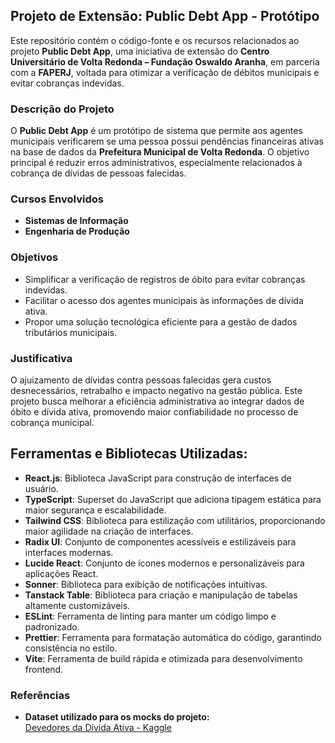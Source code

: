## Projeto de Extensão: Public Debt App - Protótipo

Este repositório contém o código-fonte e os recursos relacionados ao projeto **Public Debt App**, uma iniciativa de extensão do **Centro Universitário de Volta Redonda – Fundação Oswaldo Aranha**, em parceria com a **FAPERJ**, voltada para otimizar a verificação de débitos municipais e evitar cobranças indevidas.

### Descrição do Projeto

O **Public Debt App** é um protótipo de sistema que permite aos agentes municipais verificarem se uma pessoa possui pendências financeiras ativas na base de dados da **Prefeitura Municipal de Volta Redonda**. O objetivo principal é reduzir erros administrativos, especialmente relacionados à cobrança de dívidas de pessoas falecidas.

### Cursos Envolvidos

- **Sistemas de Informação**
- **Engenharia de Produção**

### Objetivos

- Simplificar a verificação de registros de óbito para evitar cobranças indevidas.
- Facilitar o acesso dos agentes municipais às informações de dívida ativa.
- Propor uma solução tecnológica eficiente para a gestão de dados tributários municipais.

### Justificativa

O ajuizamento de dívidas contra pessoas falecidas gera custos desnecessários, retrabalho e impacto negativo na gestão pública. Este projeto busca melhorar a eficiência administrativa ao integrar dados de óbito e dívida ativa, promovendo maior confiabilidade no processo de cobrança municipal.

## Ferramentas e Bibliotecas Utilizadas:

- **React.js**: Biblioteca JavaScript para construção de interfaces de usuário.
- **TypeScript**: Superset do JavaScript que adiciona tipagem estática para maior segurança e escalabilidade.
- **Tailwind CSS**: Biblioteca para estilização com utilitários, proporcionando maior agilidade na criação de interfaces.
- **Radix UI**: Conjunto de componentes acessíveis e estilizáveis para interfaces modernas.
- **Lucide React**: Conjunto de ícones modernos e personalizáveis para aplicações React.
- **Sonner**: Biblioteca para exibição de notificações intuitivas.
- **Tanstack Table**: Biblioteca para criação e manipulação de tabelas altamente customizáveis.
- **ESLint**: Ferramenta de linting para manter um código limpo e padronizado.
- **Prettier**: Ferramenta para formatação automática do código, garantindo consistência no estilo.
- **Vite**: Ferramenta de build rápida e otimizada para desenvolvimento frontend.

### Referências

- **Dataset utilizado para os mocks do projeto:**  
  [Devedores da Dívida Ativa - Kaggle](https://www.kaggle.com/datasets/carlosqbarbosa/devedores-da-dvida-ativa)
